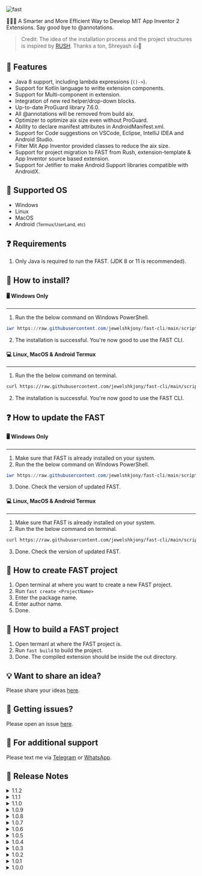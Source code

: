 ![fast](https://github.com/user-attachments/assets/1af854f5-fdb8-493a-8f07-be58ed8c2af3)

🏃‍♂️‍➡️ A Smarter and More Efficient Way to Develop MIT App Inventor 2 Extensions. Say good bye to @annotations.

> Credit: The idea of the installation process and the project structures is inspired by [RUSH](https://github.com/shreyashsaitwal/rush-cli/tree/main). Thanks a ton, Shreyash 👍🎁

## 🌟 Features
- Java 8 support, including lambda expressions (`()->`).
- Support for Kotlin language to writte extension components.
- Support for Multi-component in extension.
- Integration of new red helper/drop-down blocks.
- Up-to-date ProGuard library 7.6.0.
- All @annotations will be removed from build aix.
- Optimizer to optimize aix size even without ProGuard.
- Ability to declare manifest attributes in AndroidManifest.xml.
- Support for Code suggestions on VSCode, Eclipse, IntelliJ IDEA and Android Studio.
- Filter Mit App Inventor provided classes to reduce the aix size.
- Support for project migration to FAST from Rush, extension-template & App Inventor source based extension.
- Support for Jetifier to make Android Support libraries compatible with AndroidX.

## 🤝 Supported OS
- Windows
- Linux
- MacOS
- Android <small>(Termux/UserLand, etc)</small>

## ❓ Requirements
1. Only Java is required to run the FAST. (JDK 8 or 11 is recommended).

## 🤔 How to install?
#### 🖥️ Windows Only
---
1. Run the the below command on Windows PowerShell.
````.ps1
iwr https://raw.githubusercontent.com/jewelshkjony/fast-cli/main/scripts/install/win.ps1 -useb | iex
````
2. The installation is successful. You're now good to use the FAST CLI.

#### 💻 Linux, MacOS & Android Termux
---
1. Run the the below command on terminal.
````.sh
curl https://raw.githubusercontent.com/jewelshkjony/fast-cli/main/scripts/install/install.sh -fsSL | sh
````
2. The installation is successful. You're now good to use the FAST CLI.

## ❓ How to update the FAST
#### 🖥️ Windows Only
---
1. Make sure that FAST is already installed on your system.
2. Run the the below command on Windows PowerShell.
````.ps1
iwr https://raw.githubusercontent.com/jewelshkjony/fast-cli/main/scripts/update/win.ps1 -useb | iex
````
3. Done. Check the version of updated FAST.

#### 💻 Linux, MacOS & Android Termux
---
1. Make sure that FAST is already installed on your system.
2. Run the the below command on terminal.
````.sh
curl https://raw.githubusercontent.com/jewelshkjony/fast-cli/main/scripts/update/install.sh -fsSL | sh
````
3. Done. Check the version of updated FAST.

## 🤔 How to create FAST project
1. Open terminal at where you want to create a new FAST project.
2. Run `fast create <ProjectName>`
3. Enter the package name.
4. Enter author name.
5. Done.

## 🤔 How to build a FAST project
1. Open termanl at where the FAST project is.
2. Run `fast build` to build the project.
3. Done. The compiled extension should be inside the out directory.

## 💡 Want to share an idea?
Please share your ideas [here](https://github.com/jewelshkjony/fast-cli/discussions).

## 🐛 Getting issues?
Please open an issue [here](https://github.com/jewelshkjony/fast-cli/issues).

## 🤝 For additional support
Please text me via [Telegram](https://t.me/jewelshkjony) or [WhatsApp](https://wa.me/8801775668913).

## 📝 Release Notes
<details>
<summary>1.1.2</summary>

- No more need to declare the category attribute on the @SimpleProperty annotation.
</details>

<details>
<summary>1.1.1</summary>

- Colorful logs added on prints.
- A minor bug is fixed.
</details>

<details>
<summary>1.1.0</summary>

- A major bug fixed for Java compilation.
- Informative logs on error prints.
</details>

<details>
<summary>1.0.9</summary>

- Added full kotlin language support.
- Added built date with the version name.
</details>

<details>
<summary>1.0.8</summary>

- Updated the ProGuard library to the latest v7.6.0
- Some internal changes on the core program of FAST to make it more faster & stable.
</details>

<details>
<summary>1.0.7</summary>

- Redesiged the compiler to compile sources faster.
- Fixed compilation issue while compiling a large amount of sources.
</details>

<details>
<summary>1.0.6</summary>

- Added the `ai2` migrate command to migrate App Inventor source's extension project to FAST.
- Error messages are now more meaningful.
</details>

<details>
<summary>1.0.5</summary>

- Added the `template` migrate command to migrate extension-template project to FAST.
- Some internal changes to make it more faster on Android/Linux/MacOS.
</details>

<details>
<summary>1.0.4</summary>

- Fixed compiling issues on Linux/Mac/Android.
</details>

<details>
<summary>1.0.3</summary>

- Fixed the manifest issue.
- Removed author's name from AndroidRuntime.jar
- `optimize` attribute replaced by `proguard`.
- Added a new attribute by name `filter_mit_classes` to produce a smaller aix size.
- Added a new argument `-o` to optimize that aix size when proguard is disabled. It's useful when you use Kotlin libraries without ProGuard.
- Enhanced the VSCode code suggestion feature.
</details>

<details>
<summary>1.0.2</summary>

- Fixed compiling issue if space is present in file or directory path.
- Added `propfix` command to automatically add the `category` attribute on @SimpleProperty where missing.
- The author's name also be included in AndroidRuntime.jar.
</details>

<details>
<summary>1.0.1</summary>

- Fixed code suggestion for Android Studio & IntelliJ IDEA.
</details>

<details>
<summary>1.0.0</summary>

- Initial release.
</details>
